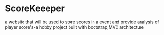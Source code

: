 # ScoreKeeeper
a website that will be used to store scores in a event and provide analysis of player score's-a hobby project built with bootstrap,MVC architecture
